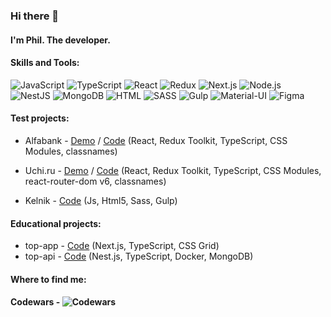 ### Hi there 👋

#### I'm Phil. The developer.

#### Skills and Tools:

![JavaScript](https://img.shields.io/badge/JavaScript-gray?flat&logo=JavaScript)
![TypeScript](https://img.shields.io/badge/TypeScript-grey?flat&logo=TypeScript)
![React](https://img.shields.io/badge/React-grey?flat&logo=React)
![Redux](https://img.shields.io/badge/Redux-grey?flat&logo=Redux)
![Next.js](https://img.shields.io/badge/Next.js-grey?flat&logo=Next.js)
![Node.js](https://img.shields.io/badge/Node.js-grey?flat&logo=Node.js)  
![NestJS](https://img.shields.io/badge/Nest.js-grey?flat&logo=NestJS&logoColor=red)
![MongoDB](https://img.shields.io/badge/MongoDB-gray?flat&logo=MongoDB)
![HTML](https://img.shields.io/badge/HTML5-grey?flat&logo=HTML5)
![SASS](https://img.shields.io/badge/SASS-grey?flat&logo=Sass)
![Gulp](https://img.shields.io/badge/GULP-grey?flat&logo=gulp&logoColor=white)
![Material-UI](https://img.shields.io/badge/Material--UI-grey?flate&logo=Material-UI)
![Figma](https://img.shields.io/badge/Figma-grey?flat&logo=Figma&logoColor=white)

#### Test projects:

- Alfabank - [Demo](https://phildesign.github.io/alfabank-test-task/) / [Code](https://github.com/phildesign/alfabank-test-task) (React, Redux Toolkit, TypeScript, CSS Modules, classnames)

- Uchi.ru - [Demo](https://phildesign.github.io/frontend-challenge/) / [Code](https://github.com/phildesign/frontend-challenge) (React, Redux Toolkit, TypeScript, CSS Modules, react-router-dom v6, classnames)

- Kelnik - [Code](https://github.com/phildesign/kelnik-test-task) (Js, Html5, Sass, Gulp)

#### Educational projects:

- top-app - [Code](https://github.com/phildesign/top-app) (Next.js, TypeScript, CSS Grid)
- top-api - [Code](https://github.com/phildesign/top-api) (Nest.js, TypeScript, Docker, MongoDB)

#### Where to find me:

#### Codewars - ![Codewars](https://www.codewars.com/users/Phil_23/badges/micro)
